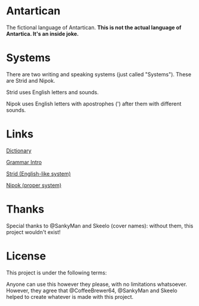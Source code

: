 # Antartican

The fictional language of Antartican. **This is not the actual language of Antartica. It's an inside joke.**

# Systems

There are two writing and speaking systems (just called "Systems"). These are Strid and Nipok.

Strid uses English letters and sounds.

Nipok uses English letters with apostrophes (') after them with different sounds.

# Links

[Dictionary](./dic/Dictionary.md)

[Grammar Intro](./gra/Grammar.md)

[Strid (English-like system)](./strid/Strid.md)

[Nipok (proper system)](./nipok/Nipok.md)

# Thanks

Special thanks to @SankyMan and Skeelo (cover names): without them, this project wouldn't exist!

# License

This project is under the following terms:

Anyone can use this however they please, with no limitations whatsoever. However, they agree that @CoffeeBrewer64, @SankyMan and Skeelo helped to create whatever is made with this project.
